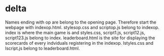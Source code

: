 # delta
Names ending with op are belong to the opening page.
Therefore start the webpage with indexop.html.
stylesop.css and scriptop.js belong to indexop.
index is where the main game is and styles.css, script1.js, script12.js, script123.js belong to index.
leaderboard.html is the site for displaying the scorecards of every indviduals registering in the indexop.
lstyles.css and lscript.js belong to leaderboard.html.
